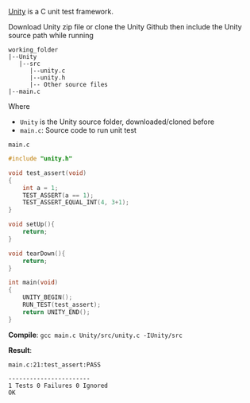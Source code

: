 [Unity](https://github.com/ThrowTheSwitch/Unity) is a C unit test framework.

Download Unity zip file or clone the Unity Github then include the Unity source path while running

```
working_folder
|--Unity
   |--src
      |--unity.c
      |--unity.h
      |-- Other source files
|--main.c
```

Where 
* ``Unity`` is the Unity source folder, downloaded/cloned before
* ``main.c``: Source code to run unit test

``main.c``

```c
#include "unity.h"

void test_assert(void)
{
    int a = 1;
    TEST_ASSERT(a == 1);
    TEST_ASSERT_EQUAL_INT(4, 3+1);
}

void setUp(){
    return;
}

void tearDown(){
    return;
}

int main(void)
{
    UNITY_BEGIN();
    RUN_TEST(test_assert);
    return UNITY_END();
}
```
**Compile**: ``gcc main.c Unity/src/unity.c -IUnity/src``

**Result**: 

```
main.c:21:test_assert:PASS

-----------------------
1 Tests 0 Failures 0 Ignored
OK
```

